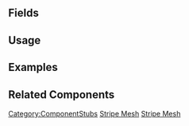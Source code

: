 <languages></languages> <translate>

## Fields

## Usage

## Examples

## Related Components

</translate>

[Category:ComponentStubs](Category:ComponentStubs "wikilink") [Stripe
Mesh](Category:Components{{#translation:}} "wikilink") [Stripe
Mesh](Category:Components:Assets:Procedural_Meshes{{#translation:}} "wikilink")